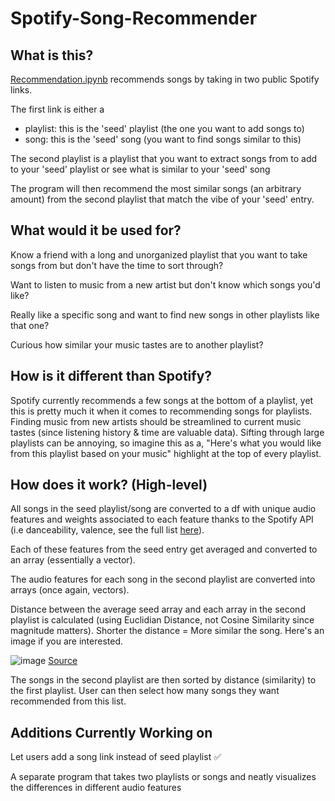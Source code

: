 # Spotify-Song-Recommender

## What is this? ##

[Recommendation.ipynb](https://github.com/JaidenRatti/Data-Analysis-Projects/blob/main/Spotify%20Analysis/Recommendation.ipynb) recommends songs by taking in two public Spotify links. 

The first link is either a 
- playlist: this is the 'seed' playlist (the one you want to add songs to)
- song: this is the 'seed' song (you want to find songs similar to this)

The second playlist is a playlist that you want to extract songs from to add to your 'seed' playlist or see what is similar to your 'seed' song

The program will then recommend the most similar songs (an arbitrary amount) from the second playlist that match the vibe of your 'seed' entry.


## What would it be used for? ## 

Know a friend with a long and unorganized playlist that you want to take songs from but don't have the time to sort through?

Want to listen to music from a new artist but don't know which songs you'd like?

Really like a specific song and want to find new songs in other playlists like that one?

Curious how similar your music tastes are to another playlist?


## How is it different than Spotify? ##

Spotify currently recommends a few songs at the bottom of a playlist, yet this is pretty much it when it comes to recommending songs for playlists. Finding music from new artists should be streamlined to current music tastes (since listening history & time are valuable data). Sifting through large playlists can be annoying, so imagine this as a, "Here's what you would like from this playlist based on your music" highlight at the top of every playlist.  


## How does it work? (High-level) ##

All songs in the seed playlist/song are converted to a df with unique audio features and weights associated to each feature thanks to the Spotify API (i.e danceability, valence, see the full list [here](https://developer.spotify.com/documentation/web-api/reference/#/operations/get-audio-features)).

Each of these features from the seed entry get averaged and converted to an array (essentially a vector). 

The audio features for each song in the second playlist are converted into arrays (once again, vectors).

Distance between the average seed array and each array in the second playlist is calculated (using Euclidian Distance, not Cosine Similarity since magnitude matters). Shorter the distance = More similar the song. Here's an image if you are interested. 

![image](https://user-images.githubusercontent.com/49047523/211133338-72072fc6-2d61-4ea1-b43a-57972edcb0e1.png)
[Source](https://medium.com/@sasi24/cosine-similarity-vs-euclidean-distance-e5d9a9375fc8)


The songs in the second playlist are then sorted by distance (similarity) to the first playlist. User can then select how many songs they want recommended from this list. 


## Additions Currently Working on ##

Let users add a song link instead of seed playlist :white_check_mark:

A separate program that takes two playlists or songs and neatly visualizes the differences in different audio features
